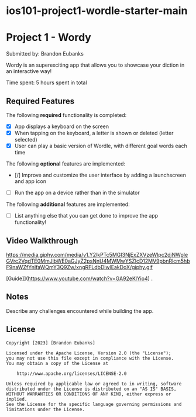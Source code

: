 # ios101-project1-wordle-starter-main
 # Project 1 - Wordy

Submitted by: Brandon Eubanks

Wordy is an superexciting app that allows you to showcase your diction in an interactive way!

Time spent: 5 hours spent in total

## Required Features

The following **required** functionality is completed:

- [x] App displays a keyboard on the screen
- [x] When tapping on the keyboard, a letter is shown or deleted (letter selected)
- [x] User can play a basic version of Wordle, with different goal words each time

The following **optional** features are implemented:

- [/] Improve and customize the user interface by adding a launchscreen and app icon
- [ ] Run the app on a device rather than in the simulator

The following **additional** features are implemented:

- [ ] List anything else that you can get done to improve the app functionality!

## Video Walkthrough

https://media.giphy.com/media/v1.Y2lkPTc5MGI3NjExZXVzeWlpc2djNWpleGVrc2VqdTE0MmJlbWE0aGJyZ2psNnU4MWMwYSZlcD12MV9pbnRlcm5hbF9naWZfYnlfaWQmY3Q9Zw/xngRFLdbDiwlEakDoX/giphy.gif

[Guide]](https://www.youtube.com/watch?v=GA92eKlYio4) .


## Notes

Describe any challenges encountered while building the app.

## License

    Copyright [2023] [Brandon Eubanks]

    Licensed under the Apache License, Version 2.0 (the "License");
    you may not use this file except in compliance with the License.
    You may obtain a copy of the License at

        http://www.apache.org/licenses/LICENSE-2.0

    Unless required by applicable law or agreed to in writing, software
    distributed under the License is distributed on an "AS IS" BASIS,
    WITHOUT WARRANTIES OR CONDITIONS OF ANY KIND, either express or implied.
    See the License for the specific language governing permissions and
    limitations under the License.
